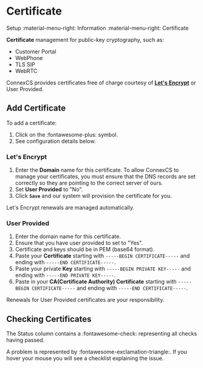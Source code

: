 # Certificate
Setup :material-menu-right: Information :material-menu-right: Certificate

**Certificate** management for public-key cryptography, such as:

* Customer Portal
* WebPhone
* TLS SIP
* WebRTC

ConnexCS provides certificates free of charge courtesy of **[Let's Encrypt](https://letsencrypt.org/)** or User Provided.

## Add Certificate
To add a certificate:

1. Click on the :fontawesome-plus: symbol.
2. See configuration details below. 

### Let's Encrypt

1. Enter the **Domain** name for this certificate. To allow ConnexCS to manage your certificates, you must ensure that the DNS records are set correctly so they are pointing to the correct server of ours.
2. Set **User Provided** to "No". 
3. Click **`Save`** and our system will provision the certificate for you.

Let's Encrypt renewals are managed automatically.

### User Provided

1. Enter the domain name for this certificate.
2. Ensure that you have user provided to set to "Yes".
3. Certificate and keys should be in PEM (base64 format).
4. Paste your **Certificate** starting with `-----BEGIN CERTIFICATE-----` and ending with `-----END CERTIFICATE-----`.
5. Paste your private **Key** starting with `-----BEGIN PRIVATE KEY-----` and ending with `-----END PRIVATE KEY-----`.
6. Paste in your **CA(Certificate Authority) Certificate** starting with `-----BEGIN CERTIFICATE-----` and ending with `-----END CERTIFICATE-----`.

Renewals for User Provided certificates are your responsibility.

## Checking Certificates

The Status column contains a :fontawesome-check: representing all checks having passed.

A problem is represented by :fontawesome-exclamation-triangle:. If you hover your mouse you will see a checklist explaining the issue.
